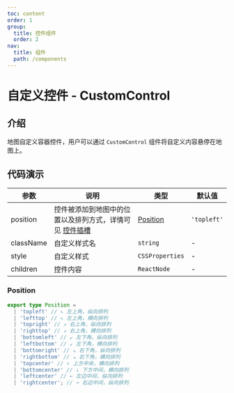 ```yaml
---
toc: content
order: 1
group:
  title: 控件组件
  order: 2
nav:
  title: 组件
  path: /components
---
```


# 自定义控件 - CustomControl

## 介绍

地图自定义容器控件，用户可以通过 `CustomControl` 组件将自定义内容悬停在地图上。

## 代码演示

<code src="./demos/default.tsx"  defaultShowCode compact></code>

| 参数      | 说明                                                                                                                       | 类型                  | 默认值      |
| --------- | -------------------------------------------------------------------------------------------------------------------------- | --------------------- | ----------- |
| position  | 控件被添加到地图中的位置以及排列方式，详情可见 [控件插槽](https://l7.antv.antgroup.com/api/component/control/control#插槽) | [Position](#position) | `'topleft'` |
| className | 自定义样式名                                                                                                               | `string`              | -           |
| style     | 自定义样式                                                                                                                 | `CSSProperties`       | -           |
| children  | 控件内容                                                                                                                   | `ReactNode`           | -           |

### Position

```ts
export type Position =
  | 'topleft' // ↖ 左上角，纵向排列
  | 'lefttop' // ↖ 左上角，横向排列
  | 'topright' // ↗ 右上角，纵向排列
  | 'righttop' // ↗ 右上角，横向排列
  | 'bottomleft' // ↙ 左下角，纵向排列
  | 'leftbottom' // ↙ 左下角，横向排列
  | 'bottomright' // ↘ 右下角，纵向排列
  | 'rightbottom' // ↘ 右下角，横向排列
  | 'topcenter' // ↑ 上方中央，横向排列
  | 'bottomcenter' // ↓ 下方中间，横向排列
  | 'leftcenter' // ← 左边中间，纵向排列
  | 'rightcenter'; // → 右边中间，纵向排列
```
